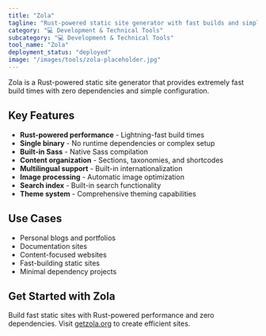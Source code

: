 ```yaml
---
title: "Zola"
tagline: "Rust-powered static site generator with fast builds and simple workflow"
category: "💻 Development & Technical Tools"
subcategory: "💻 Development & Technical Tools"
tool_name: "Zola"
deployment_status: "deployed"
image: "/images/tools/zola-placeholder.jpg"
---
```

Zola is a Rust-powered static site generator that provides extremely fast build times with zero dependencies and simple configuration.

## Key Features

- **Rust-powered performance** - Lightning-fast build times
- **Single binary** - No runtime dependencies or complex setup
- **Built-in Sass** - Native Sass compilation
- **Content organization** - Sections, taxonomies, and shortcodes
- **Multilingual support** - Built-in internationalization
- **Image processing** - Automatic image optimization
- **Search index** - Built-in search functionality
- **Theme system** - Comprehensive theming capabilities

## Use Cases

- Personal blogs and portfolios
- Documentation sites
- Content-focused websites
- Fast-building static sites
- Minimal dependency projects

## Get Started with Zola

Build fast static sites with Rust-powered performance and zero dependencies. Visit [getzola.org](https://getzola.org) to create efficient sites.